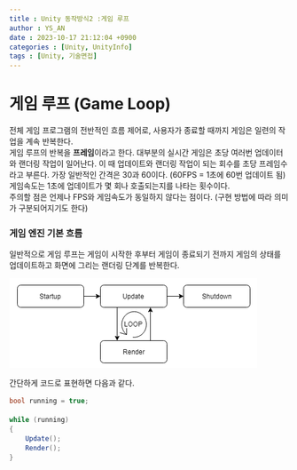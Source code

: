```yaml
---
title : Unity 동작방식2 :게임 루프
author : YS_AN
date : 2023-10-17 21:12:04 +0900
categories : [Unity, UnityInfo]
tags : [Unity, 기술면접]
---
```


# 게임 루프 (Game Loop)
전체 게임 프로그램의 전반적인 흐름 제어로, 사용자가 종료할 때까지 게임은 일련의 작업을 계속 반복한다. <br/>
게임 루프의 반복을 **프레임**이라고 한다. 대부분의 실시간 게임은 초당 여러번 업데이터와 랜더링 작업이 일어난다. 
이 때 업데이트와 랜더링 작업이 되는 회수를 초당 프레임수라고 부른다. 가장 일반적인 간격은 30과 60이다. (60FPS = 1초에 60번 업데이트 됨) <br/>
게임속도는 1초에 업데이트가 몇 회나 호출되는지를 나타는 횟수이다. <br/>
주의할 점은 언제나 FPS와 게임속도가 동일하지 않다는 점이다. (구현 방법에 따라 의미가 구분되어지기도 한다)

### 게임 엔진 기본 흐름 
일반적으로 게임 루프는 게임이 시작한 후부터 게임이 종료되기 전까지 게임의 상태를 업데이트하고 화면에 그리는 랜더링 단계를 반복한다.

![게임루프 동작방식](../../assets/img/post/Unity/UnityInfo/1017_GameLoop.PNG)

간단하게 코드로 표현하면 다음과 같다. 
```c#                                   
bool running = true;

while (running)
{
    Update();
    Render();
}
```






